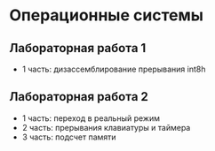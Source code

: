 # Операционные системы

## Лабораторная работа 1

* 1 часть: дизассемблирование прерывания int8h

## Лабораторная работа 2

* 1 часть: переход в реальный режим
* 2 часть: прерывания клавиатуры и таймера
* 3 часть: подсчет памяти
